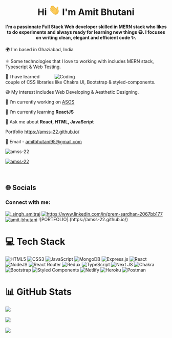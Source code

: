 <h1 align="center">Hi <img src="https://raw.githubusercontent.com/ABSphreak/ABSphreak/master/gifs/Hi.gif" width="35"> I'm Amit Bhutani</h1>

<h4 align="center">I'm a passionate Full Stack Web developer skilled in MERN stack who likes to do experiments and always ready for learning new things 😃. I focuses on writing clean, elegant and efficient code ✨.</h4>


🌍 I'm based in Ghaziabad, India

⚛️ Some technologies that I love to working with includes MERN stack, Typescript & Web Testing.

<img align="right" alt="Coding" width="350"  src="https://cdn.dribbble.com/users/1162077/screenshots/3848914/programmer.gif"/>


🚀 I have learned couple of CSS libraries like Chakra UI, Bootstrap & styled-components.


😃 My interest includes Web Developing & Aesthetic Designing.

🔭 I’m currently working on [ASOS](https://asos-clone-project.netlify.app/)

🌱 I’m currently learning **ReactJS**

💬 Ask me about **React, HTML, JavaScript**

Portfolio https://amss-22.github.io/

📧 Email - amitbhutani95@gmail.com






<p align="left"> <img src="https://komarev.com/ghpvc/?username=amss-22&label=Profile%20views&color=0e75b6&style=flat" alt="amss-22" /> </p>

<p align="left"> <a href="https://github.com/ryo-ma/github-profile-trophy"><img src="https://github-profile-trophy.vercel.app/?username=amss-22" alt="amss-22" /></a> </p>

<p align="left"> <a href="https://twitter.com/" target="blank"><img src="https://img.shields.io/twitter/follow/?logo=twitter&style=for-the-badge" alt="" /></a> </p>


<!-- 💼 Portfolio - [huzaifa-sheikh.netlify.app](https://huzaifa-sheikh.netlify.app/) -->

## 🌐 Socials
 
<h3 align="left">Connect with me:</h3>
<p align="left">
<a href="https://instagram.com/_singh_amitraj" target="blank"><img align="center" src="https://raw.githubusercontent.com/rahuldkjain/github-profile-readme-generator/master/src/images/icons/Social/instagram.svg" alt="_singh_amitraj" height="30" width="40" /></a>
<a href="https://www.linkedin.com/in/amit-bhutani-6a4801236" target="blank"><img align="center" src="https://raw.githubusercontent.com/rahuldkjain/github-profile-readme-generator/master/src/images/icons/Social/linked-in-alt.svg" alt="https://www.linkedin.com/in/prem-sardhan-2067bb177" height="30" width="40" /></a>
<a href="https://codesandbox.io/dashboard/recent?workspace=5004bb84-dcb4-496f-92b0-d39004b778a7" target="blank"><img align="center" src="https://raw.githubusercontent.com/rahuldkjain/github-profile-readme-generator/master/src/images/icons/Social/codesandbox.svg" alt="amit-bhutani" height="30" width="40" /></a>
 ![PORTFOLIO].(https://amss-22.github.io/) 
</p>



# 💻 Tech Stack
![HTML5](https://img.shields.io/badge/html5-%23E34F26.svg?style=for-the-badge&logo=html5&logoColor=white) 
![CSS3](https://img.shields.io/badge/css3-%231572B6.svg?style=for-the-badge&logo=css3&logoColor=white) 
![JavaScript](https://img.shields.io/badge/javascript-%23323330.svg?style=for-the-badge&logo=javascript&logoColor=%23F7DF1E) 
![MongoDB](https://img.shields.io/badge/MongoDB-%234ea94b.svg?style=for-the-badge&logo=mongodb&logoColor=white) 
![Express.js](https://img.shields.io/badge/express.js-%23404d59.svg?style=for-the-badge&logo=express&logoColor=%2361DAFB) 
![React](https://img.shields.io/badge/react-%2320232a.svg?style=for-the-badge&logo=react&logoColor=%2361DAFB) 
![NodeJS](https://img.shields.io/badge/node.js-6DA55F?style=for-the-badge&logo=node.js&logoColor=white) 
![React Router](https://img.shields.io/badge/React_Router-CA4245?style=for-the-badge&logo=react-router&logoColor=white) 
![Redux](https://img.shields.io/badge/redux-%23593d88.svg?style=for-the-badge&logo=redux&logoColor=white) 
![TypeScript](https://img.shields.io/badge/typescript-%23007ACC.svg?style=for-the-badge&logo=typescript&logoColor=white) 
![Next JS](https://img.shields.io/badge/Next-black?style=for-the-badge&logo=next.js&logoColor=white) 
![Chakra](https://img.shields.io/badge/chakra-%234ED1C5.svg?style=for-the-badge&logo=chakraui&logoColor=white) 
![Bootstrap](https://img.shields.io/badge/bootstrap-%23563D7C.svg?style=for-the-badge&logo=bootstrap&logoColor=white) 
![Styled Components](https://img.shields.io/badge/styled--components-DB7093?style=for-the-badge&logo=styled-components&logoColor=white) 
![Netlify](https://img.shields.io/badge/netlify-%23000000.svg?style=for-the-badge&logo=netlify&logoColor=#00C7B7) 
![Heroku](https://img.shields.io/badge/heroku-%23430098.svg?style=for-the-badge&logo=heroku&logoColor=white) 
![Postman](https://img.shields.io/badge/Postman-FF6C37?style=for-the-badge&logo=postman&logoColor=white)

# 📊 GitHub Stats
![](https://github-readme-stats.vercel.app/api?username=amss-22&theme=react&hide_border=false&include_all_commits=true&count_private=false)<br/>

![](https://github-readme-streak-stats.herokuapp.com/?user=amss-22&theme=react&hide_border=false)<br/>

![](https://github-readme-stats.vercel.app/api/top-langs/?username=amss-22&theme=react&hide_border=false&include_all_commits=true&count_private=false&layout=compact)


<!---
amss-22/amss-22 is a ✨ special ✨ repository because its `README.md` (this file) appears on your GitHub profile.
You can click the Preview link to take a look at your changes.
--->



